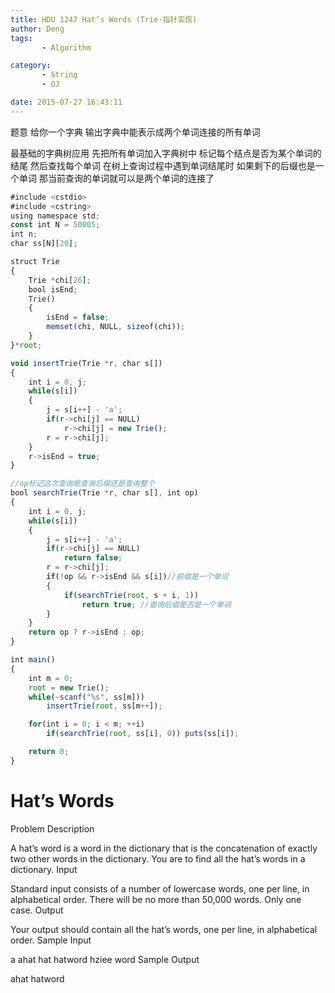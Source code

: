 ```yaml
---
title: HDU 1247 Hat’s Words (Trie·指针实现)
author: Deng
tags: 
       - Algorithm

category: 
       - String
       - OJ

date: 2015-07-27 16:43:11
---
```

题意 给你一个字典 输出字典中能表示成两个单词连接的所有单词

最基础的字典树应用 先把所有单词加入字典树中 标记每个结点是否为某个单词的结尾 然后查找每个单词 在树上查询过程中遇到单词结尾时 如果剩下的后缀也是一个单词 那当前查询的单词就可以是两个单词的连接了

```js 
#include <cstdio>
#include <cstring>
using namespace std;
const int N = 50005;
int n;
char ss[N][20];

struct Trie
{
    Trie *chi[26];
    bool isEnd;
    Trie()
    {
        isEnd = false;
        memset(chi, NULL, sizeof(chi));
    }
}*root;

void insertTrie(Trie *r, char s[])
{
    int i = 0, j;
    while(s[i])
    {
        j = s[i++] - 'a';
        if(r->chi[j] == NULL)
            r->chi[j] = new Trie();
        r = r->chi[j];
    }
    r->isEnd = true;
}

//op标记这次查询是查询后缀还是查询整个
bool searchTrie(Trie *r, char s[], int op)
{
    int i = 0, j;
    while(s[i])
    {
        j = s[i++] - 'a';
        if(r->chi[j] == NULL)
            return false;
        r = r->chi[j];
        if(!op && r->isEnd && s[i])//前缀是一个单词
        {
            if(searchTrie(root, s + i, 1))
                return true; //查询后缀是否是一个单词
        }
    }
    return op ? r->isEnd : op;
}

int main()
{
    int m = 0;
    root = new Trie();
    while(~scanf("%s", ss[m]))
        insertTrie(root, ss[m++]);

    for(int i = 0; i < m; ++i)
        if(searchTrie(root, ss[i], 0)) puts(ss[i]);

    return 0;
}
```

# Hat’s Words

Problem Description

A hat’s word is a word in the dictionary that is the concatenation of exactly two other words in the dictionary.
You are to find all the hat’s words in a dictionary.
Input

Standard input consists of a number of lowercase words, one per line, in alphabetical order. There will be no more than 50,000 words.
Only one case.
Output

Your output should contain all the hat’s words, one per line, in alphabetical order.
Sample Input

a ahat hat hatword hziee word
Sample Output

ahat hatword